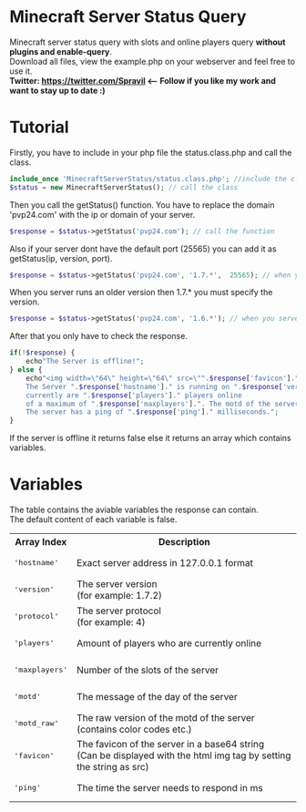 Minecraft Server Status Query
====================

Minecraft server status query with slots and online players query <b>without plugins and enable-query</b>.<br>
Download all files, view the example.php on your webserver and feel free to use it.<br>
<b>Twitter: https://twitter.com/Spravil <-- Follow if you like my work and want to stay up to date :)</b>

Tutorial
========

Firstly, you have to include in your php file the status.class.php and call the class.
```php
include_once 'MinecraftServerStatus/status.class.php'; //include the class
$status = new MinecraftServerStatus(); // call the class
```
Then you call the getStatus() function.
You have to replace the domain 'pvp24.com' with the ip or domain of your server.
```php
$response = $status->getStatus('pvp24.com'); // call the function 
```
Also if your server dont have the default port (25565) you can add it as getStatus(ip, version, port).
```php
$response = $status->getStatus('pvp24.com', '1.7.*',  25565); // when you dont have the default port 
```
When you server runs an older version then 1.7.* you must specify the version.
```php
$response = $status->getStatus('pvp24.com', '1.6.*'); // when you server is older then 1.7.*
```
After that you only have to check the response.
```php
if(!$response) {
    echo"The Server is offline!";
} else {
	echo"<img width=\"64\" height=\"64\" src=\"".$response['favicon']."\" /> <br>
    The Server ".$response['hostname']." is running on ".$response['version']." and is online,
    currently are ".$response['players']." players online
    of a maximum of ".$response['maxplayers'].". The motd of the server is '".$response['motd']."'.
    The server has a ping of ".$response['ping']." milliseconds.";
}
```
If the server is offline it returns false else it returns an array which contains variables.

Variables
========

The table contains the aviable variables the response can contain.<br> The default content of each variable is false.
<br>
<table border="0">
<tr>
<th>Array Index</th>
<th>Description</th>
</tr>
<tr>
<td><pre>'hostname'</pre></td>
<td>Exact server address in 127.0.0.1 format</td>
</tr>
<tr>
<td><pre>'version'</pre></td>
<td>The server version <br>(for example: 1.7.2)</td>
</tr>
<tr>
<td><pre>'protocol'</pre></td>
<td>The server protocol <br>(for example: 4)</td>
</tr>
<tr>
<td><pre>'players'</pre></td>
<td>Amount of players who are currently online</td>
</tr>
<tr>
<td><pre>'maxplayers'</pre></td>
<td>Number of the slots of the server</td>
</tr>
<tr>
<td><pre>'motd'</pre></td>
<td>The message of the day of the server </td>
</tr>
<tr>
<td><pre>'motd_raw'</pre></td>
<td>The raw version of the motd of the server <br>(contains color codes etc.)</td>
</tr>
<tr>
<td><pre>'favicon'</pre></td>
<td>The favicon of the server in a base64 string <br>(Can be displayed with the html img tag by setting the string as src)</td>
</tr>
<tr>
<td><pre>'ping'</pre></td>  
<td>The time the server needs to respond in ms</td>
</tr>
</table>


